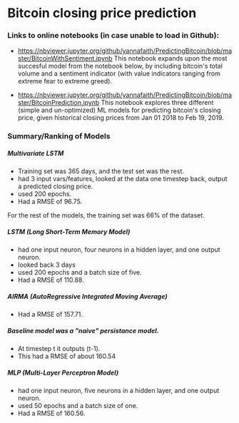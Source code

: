 # Bitcoin closing price prediction 

### Links to online notebooks (in case unable to load in Github):

- https://nbviewer.jupyter.org/github/yannafaith/PredictingBitcoin/blob/master/BitcoinWithSentiment.ipynb
This notebook expands upon the most succesful model from the notebook below, by including bitcoin's total volume and a sentiment indicator (with value indicators ranging from extreme fear to extreme greed).

- https://nbviewer.jupyter.org/github/yannafaith/PredictingBitcoin/blob/master/BitcoinPrediction.ipynb
This notebook explores three different (simple and un-optimized) ML models for predicting bitcoin's closing price, given 
historical closing prices from Jan 01 2018 to Feb 19, 2019.

### Summary/Ranking of Models

##### Multivariate LSTM 
- Training set was 365 days, and the test set was the rest.
- had 3 input vars/features, looked at the data one timestep back, output a predicted closing price. 
- used 200 epochs.
- Had a RMSE of 96.75. 

For the rest of the models, the training set was 66% of the dataset.

##### LSTM (Long Short-Term Memory Model)
- had one input neuron, four neurons in a hidden layer, and one output neuron.
- looked back 3 days
- used 200 epochs and a batch size of five. 
- Had a RMSE of 110.88. 

##### AIRMA (AutoRegressive Integrated Moving Average)
- Had a RMSE of 157.71. 

##### Baseline model was a "naive" persistance model. 
- At timestep t it outputs (t-1). 
- This had a RMSE of about 160.54 

##### MLP (Multi-Layer Perceptron Model) 
- had one input neuron, five neurons in a hidden layer, and one output neuron.
- used 50 epochs and a batch size of one. 
- Had a RMSE of 160.56.

